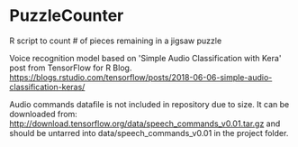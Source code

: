 # PuzzleCounter
R script to count # of pieces remaining in a jigsaw puzzle

Voice recognition model based on 'Simple Audio Classification with Kera' post from TensorFlow for R Blog. https://blogs.rstudio.com/tensorflow/posts/2018-06-06-simple-audio-classification-keras/

Audio commands datafile is not included in repository due to size. It can be downloaded from: http://download.tensorflow.org/data/speech_commands_v0.01.tar.gz and should be untarred into data/speech_commands_v0.01 in the project folder.